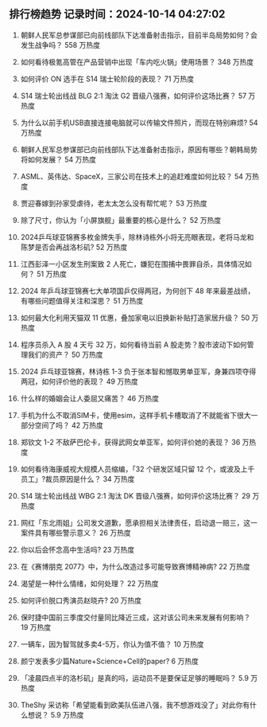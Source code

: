 
## 排行榜趋势 记录时间：2024-10-14 04:27:02
  
  1. 朝鲜人民军总参谋部已向前线部队下达准备射击指示，目前半岛局势如何？会发生战争吗？ 558 万热度
    
  2. 如何看待极氪高管在产品营销中出现「车内吃火锅」使用场景？ 348 万热度
    
  3. 如何评价 ON 选手在 S14 瑞士轮阶段的表现？ 71 万热度
    
  4. S14 瑞士轮出线战 BLG 2:1 淘汰 G2 晋级八强赛，如何评价这场比赛？ 57 万热度
    
  5. 为什么以前手机USB直接连接电脑就可以传输文件照片，而现在特别麻烦? 54 万热度
    
  6. 朝鲜人民军总参谋部已向前线部队下达准备射击指示，原因有哪些？朝韩局势将如何发展？ 54 万热度
    
  7. ASML、英伟达、SpaceX，三家公司在技术上的追赶难度如何比较？ 54 万热度
    
  8. 贾迎春嫁到孙家受虐待，老太太怎么没有帮忙呢？ 53 万热度
    
  9. 除了尺寸，你认为「小屏旗舰」最重要的核心是什么？ 52 万热度
    
  10. 2024乒乓球亚锦赛多枚金牌失手，除林诗栋外小将无亮眼表现，老将马龙和陈梦是否会再战洛杉矶? 52 万热度
    
  11. 江西彭泽一小区发生刑案致 2 人死亡，嫌犯在围捕中畏罪自杀，具体情况如何？ 51 万热度
    
  12. 2024 年乒乓球亚锦赛七大单项国乒仅得两冠，为何创下 48 年来最差战绩，有哪些问题值得关注和深思？ 51 万热度
    
  13. 如何最大化利用天猫双 11 优惠，叠加家电以旧换新补贴打造家居升级？ 50 万热度
    
  14. 程序员杀入 A 股 4 天亏 32 万，如何看待当前 A 股走势？股市波动下如何管理我们的资产？ 50 万热度
    
  15. 2024 乒乓球亚锦赛，林诗栋 1-3 负于张本智和憾取男单亚军，身兼四项夺得两冠，如何评价他的表现？ 49 万热度
    
  16. 什么样的婚姻会让人委屈又痛苦？ 46 万热度
    
  17. 手机为什么不取消SIM卡，使用esim，这样手机卡槽取消了不就能省下很大一部分空间了吗？ 42 万热度
    
  18. 郑钦文 1-2 不敌萨巴伦卡，获得武网女单亚军，如何评价她的表现？ 36 万热度
    
  19. 如何看待海康威视大规模人员缩编，「32 个研发区域只留 12 个，或波及上千员工」?裁员原因是什么？ 34 万热度
    
  20. S14 瑞士轮出线战 WBG 2:1 淘汰 DK 晋级八强赛，如何评价这场比赛？ 29 万热度
    
  21. 网红「东北雨姐」公司发文道歉，愿承担相关法律责任，启动退一赔三，这一案件具有哪些警示意义？ 26 万热度
    
  22. 你以后会怀念高中生活吗? 23 万热度
    
  23. 在《赛博朋克 2077》中，为什么改造过多可能导致赛博精神病? 22 万热度
    
  24. 渴望是一种什么情绪，如何处理？ 22 万热度
    
  25. 如何评价脱口秀演员赵晓卉? 20 万热度
    
  26. 保时捷中国前三季度交付量同比降近三成，这对该公司未来发展有何影响？ 19 万热度
    
  27. 一辆车，因为智驾就多卖4-5万，你认为值不值？ 10 万热度
    
  28. 颜宁发表多少篇Nature+Science+Cell的paper? 6 万热度
    
  29. 「凌晨四点半的洛杉矶」是真的吗，运动员不是要保证足够的睡眠吗？ 5.9 万热度
    
  30. TheShy 采访称「希望能看到欧美队伍进八强，我不想游戏没了」对此你有什么想说？ 5.9 万热度
    